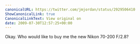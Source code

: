 ```yaml
---
canonicalURL: https://twitter.com/jmjordan/status/2929506410
ShowCanonicalLink: true
CanonicalLinkText: View original on
date: 2009-07-30T12:57:25+00:00
---
```

Okay. Who would like to buy me the new Nikon 70-200 F/2.8?